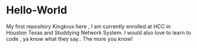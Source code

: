# Hello-World
My first repository
Kingkrux here , I am currently enrolled at HCC in Houston Texas and Studdying Network System.
I would also love to learn to code , ya know what they say.. The more you know!
